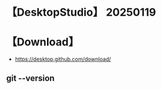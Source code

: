 

# 【DesktopStudio】 20250119



# 【Download】

- https://desktop.github.com/download/


## git --version

